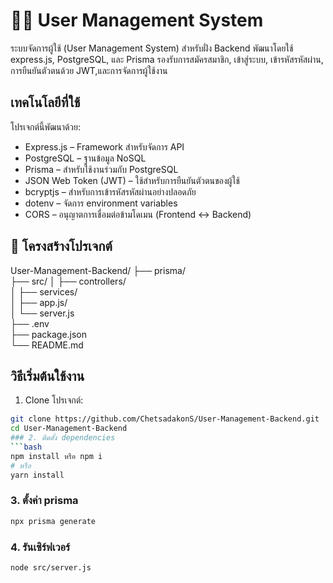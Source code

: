 # 🧑‍💼 User Management System


ระบบจัดการผู้ใช้ (User Management System) สำหรับฝั่ง Backend พัฒนาโดยใช้ express.js, PostgreSQL, และ Prisma รองรับการสมัครสมาชิก, เข้าสู่ระบบ, เข้ารหัสรหัสผ่าน, การยืนยันตัวตนด้วย JWT,และการจัดการผู้ใช้งาน

## เทคโนโลยีที่ใช้

โปรเจกต์นี้พัฒนาด้วย:

- Express.js – Framework สำหรับจัดการ API
- PostgreSQL – ฐานข้อมูล NoSQL 
- Prisma – สำหรับใช้งานร่วมกับ PostgreSQL
- JSON Web Token (JWT) – ใช้สำหรับการยืนยันตัวตนของผู้ใช้
- bcryptjs – สำหรับการเข้ารหัสรหัสผ่านอย่างปลอดภัย
- dotenv – จัดการ environment variables
- CORS – อนุญาตการเชื่อมต่อข้ามโดเมน (Frontend ↔ Backend)
  
## 📁 โครงสร้างโปรเจกต์
User-Management-Backend/
├── prisma/                 
├── src/
│   ├── controllers/       
│   ├── services/          
│   ├── app.js/            
│   └── server.js          
├── .env                   
├── package.json            
└── README.md             
## วิธีเริ่มต้นใช้งาน

1. Clone โปรเจกต์:

```bash
git clone https://github.com/ChetsadakonS/User-Management-Backend.git
cd User-Management-Backend
### 2. ติดตั้ง dependencies
```bash
npm install หรือ npm i
# หรือ
yarn install
```
### 3. ตั้งค่า prisma
```bash
npx prisma generate
```
### 4. รันเซิร์ฟเวอร์

```bash
node src/server.js
```
